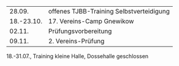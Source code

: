 |              |                                         |
| ------------ | --------------------------------------- |
| 28.09.       | offenes TJBB-Training Selbstverteidigung|
| 18.-23.10.   | 17. Vereins-Camp Gnewikow               |
| 02.11.       | Prüfungsvorbereitung                    |
| 09.11.       | 2. Vereins-Prüfung                      |


18.-31.07., Training kleine Halle, Dossehalle geschlossen
